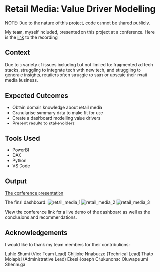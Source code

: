 # Retail Media: Value Driver Modelling
NOTE: Due to the nature of this project, code cannot be shared publicly.

My team, myself included, presented on this project at a conference. Here is the [link](https://www.youtube.com/watch?v=w9MRDjIETPY&list=PLi8BQK-Zsrbj3LpMTQdMFRi7ukkAlsamy&index=16&t=50s) to the recording

## Context
Due to a variety of issues including but not limited to: fragmented ad tech stacks, struggling to integrate tech with new tech, and struggling to generate insights, retailers often struggle to start or upscale their retail media business. 

## Expected Outcomes
- Obtain domain knowledge about retail media
- Granularise summary data to make fit for use
- Create a dashboard modelling value drivers
- Present results to stakeholders

## Tools Used
- PowerBI
- DAX
- Python
- VS Code

## Output
[The conference presentation](https://www.youtube.com/watch?v=w9MRDjIETPY&list=PLi8BQK-Zsrbj3LpMTQdMFRi7ukkAlsamy&index=16&t=50s)

The final dashboard:
![retail_media_1](https://github.com/QuinnGrace/retail-media-value-drivers/assets/73368635/fa00b3a6-3d81-4d82-924c-38c8a554614b)
![retail_media_2](https://github.com/QuinnGrace/retail-media-value-drivers/assets/73368635/60e95194-805a-4f8e-aba4-b967cf836392)
![retail_media_3](https://github.com/QuinnGrace/retail-media-value-drivers/assets/73368635/a2633925-de04-49da-93ce-bb0d9a9e9ec3)

View the conference link for a live demo of the dashboard as well as the conclusions and recommendations.

## Acknowledgements
I would like to thank my team members for their contributions:

Luhle Shumi (Vice Team Lead)
Chijioke Nnabueze (Technical Lead)
Thato Molapisi (Administrative Lead)
Ekesi Joseph Chukunonso
Oluwapelumi Shennuga
